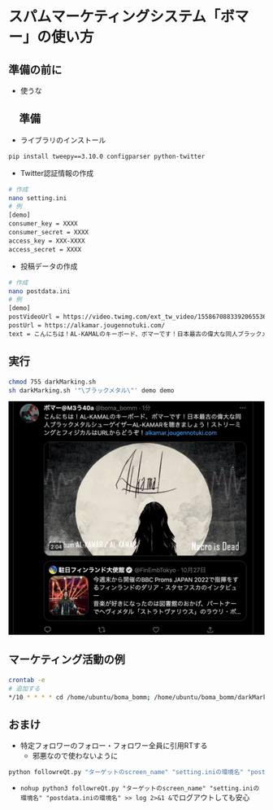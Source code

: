 # スパムマーケティングシステム「ボマー」の使い方
## 準備の前に
- 使うな

## 　準備

- ライブラリのインストール
```bash
pip install tweepy==3.10.0 configparser python-twitter
```

- Twitter認証情報の作成

```bash
# 作成
nano setting.ini
# 例
[demo]
consumer_key = XXXX
consumer_secret = XXXX
access_key = XXX-XXXX
access_secret = XXXX
```

- 投稿データの作成

```bash
# 作成
nano postdata.ini
# 例
[demo]
postVideoUrl = https://video.twimg.com/ext_tw_video/1558670883392065536/pu/vid/854x480/NVI4EkmjnJcmC5oK.mp4
postUrl = https://alkamar.jougennotuki.com/
text = こんにちは！AL-KAMALのキーボード、ボマーです！日本最古の偉大な同人ブラックメタルシューゲイザーAL-KAMALを聴きましょう！ストリーミングとフィジカルはURLからどうぞ！
```

## 実行

```bash
chmod 755 darkMarking.sh
sh darkMarking.sh '"\ブラックメタル\"' demo demo
```

![](README.png)

## マーケティング活動の例

```bash
crontab -e
# 追加する
*/10 * * * * cd /home/ubuntu/boma_bomm; /home/ubuntu/boma_bomm/darkMarking.sh '"\ブラックメタル\"' demo demo > /dev/null 2>&1
```

## おまけ
- 特定フォロワーのフォロー・フォロワー全員に引用RTする
  - 邪悪なので使わないように

```bash
python followreQt.py "ターゲットのscreen_name" "setting.iniの環境名" "postdata.iniの環境名"
```

- `nohup python3 followreQt.py "ターゲットのscreen_name" "setting.iniの環境名" "postdata.iniの環境名" >> log 2>&1 &`でログアウトしても安心